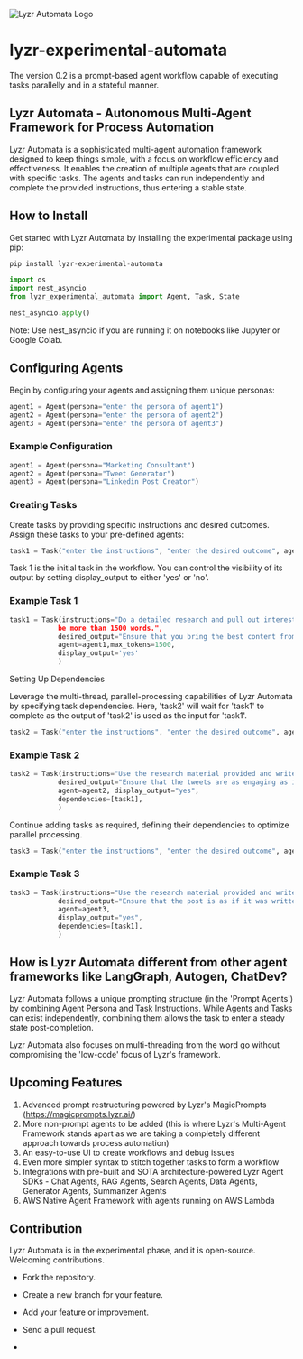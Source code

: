 
![Lyzr Automata Logo](https://github.com/LyzrCore/lyzr-experimental-automata/assets/136654928/f16a9cc6-4648-45ef-91b6-f117183d5079)

# lyzr-experimental-automata
The version 0.2 is a prompt-based agent workflow capable of executing tasks parallelly and in a stateful manner. 

## Lyzr Automata - Autonomous Multi-Agent Framework for Process Automation

Lyzr Automata is a sophisticated multi-agent automation framework designed to keep things simple, with a focus on workflow efficiency and effectiveness. It enables the creation of multiple agents that are coupled with specific tasks. The agents and tasks can run independently and complete the provided instructions, thus entering a stable state.

## How to Install

Get started with Lyzr Automata by installing the experimental package using pip:

```python
pip install lyzr-experimental-automata

import os
import nest_asyncio
from lyzr_experimental_automata import Agent, Task, State

nest_asyncio.apply()
```

Note: Use nest_asyncio if you are running it on notebooks like Jupyter or Google Colab.

## Configuring Agents

Begin by configuring your agents and assigning them unique personas:

```python
agent1 = Agent(persona="enter the persona of agent1")
agent2 = Agent(persona="enter the persona of agent2")
agent3 = Agent(persona="enter the persona of agent3")
```

### Example Configuration

```python
agent1 = Agent(persona="Marketing Consultant")
agent2 = Agent(persona="Tweet Generator")
agent3 = Agent(persona="Linkedin Post Creator")
```

### Creating Tasks

Create tasks by providing specific instructions and desired outcomes. Assign these tasks to your pre-defined agents:

```python
task1 = Task("enter the instructions", "enter the desired outcome", agent1, display_output='no')
```

Task 1 is the initial task in the workflow. You can control the visibility of its output by setting display_output to either 'yes' or 'no'.

### Example Task 1

```python
task1 = Task(instructions="Do a detailed research and pull out interesting marketing tips for SaaS companies. The research articles should not
            be more than 1500 words.",
            desired_output="Ensure that you bring the best content from the likes of HBS and Saastr",
            agent=agent1,max_tokens=1500,
            display_output='yes'
            )
```

Setting Up Dependencies

Leverage the multi-thread, parallel-processing capabilities of Lyzr Automata by specifying task dependencies. Here, 'task2' will wait for 'task1' to complete as the output of 'task2' is used as the input for 'task1'.

```python
task2 = Task("enter the instructions", "enter the desired outcome", agent1, display_output='yes', dependencies=[task1])
```

### Example Task 2

```python
task2 = Task(instructions="Use the research material provided and write five engaging tweets. Display only the tweets. No explanation or                     additional comments required.",
            desired_output="Ensure that the tweets are as engaging as if the best influencer in the world wrote it",
            agent=agent2, display_output="yes",
            dependencies=[task1],
            )
```

Continue adding tasks as required, defining their dependencies to optimize parallel processing.

```python
task3 = Task("enter the instructions", "enter the desired outcome", agent1, display_output='yes', dependencies=[task1])
```

### Example Task 3

```python
task3 = Task(instructions="Use the research material provided and write 1 short form LinkedIn post. Display only the LinkedIn post. No                      explanation or additional comments required.",
            desired_output="Ensure that the post is as if it was written by the best influencer in the world",
            agent=agent3,
            display_output="yes",
            dependencies=[task1],
            )
```

## How is Lyzr Automata different from other agent frameworks like LangGraph, Autogen, ChatDev?

Lyzr Automata follows a unique prompting structure (in the 'Prompt Agents') by combining Agent Persona and Task Instructions. While Agents and Tasks can exist independently, combining them allows the task to enter a steady state post-completion.

Lyzr Automata also focuses on multi-threading from the word go without compromising the 'low-code' focus of Lyzr's framework.

## Upcoming Features

1. Advanced prompt restructuring powered by Lyzr's MagicPrompts (https://magicprompts.lyzr.ai/)
2. More non-prompt agents to be added (this is where Lyzr's Multi-Agent Framework stands apart as we are taking a completely different approach towards process automation)
3. An easy-to-use UI to create workflows and debug issues
4. Even more simpler syntax to stitch together tasks to form a workflow
5. Integrations with pre-built and SOTA architecture-powered Lyzr Agent SDKs - Chat Agents, RAG Agents, Search Agents, Data Agents, Generator Agents, Summarizer Agents
6. AWS Native Agent Framework with agents running on AWS Lambda

## Contribution

Lyzr Automata is in the experimental phase, and it is open-source. Welcoming contributions.

- Fork the repository.
- Create a new branch for your feature.
- Add your feature or improvement.
- Send a pull request.

- 
